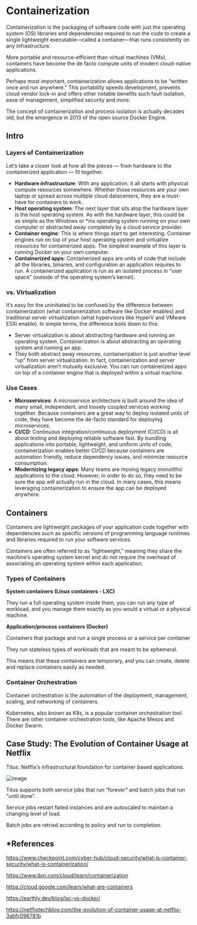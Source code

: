 # Containerization
Containerization is the packaging of software code with just the operating system (OS) libraries and dependencies required to run the code to create a single lightweight executable—called a container—that runs consistently on any infrastructure.

More portable and resource-efficient than virtual machines (VMs), containers have become the de facto compute units of modern cloud-native applications.

Perhaps most important, containerization allows applications to be “written once and run anywhere.” This portability speeds development, prevents cloud vendor lock-in and offers other notable benefits such fault isolation, ease of management, simplified security and more.

The concept of containerization and process isolation is actually decades old, but the emergence in 2013 of the open source Docker Engine.

## Intro

### Layers of Containerization
Let’s take a closer look at how all the pieces — from hardware to the containerized application — fit together.

- **Hardware infrastructure**: With any application, it all starts with physical compute resources somewhere. Whether those resources are your own laptop or spread across multiple cloud datacenters, they are a must-have for containers to work.
- **Host operating system**: The next layer that sits atop the hardware layer is the host operating system. As with the hardware layer, this could be as simple as the Windows or *nix operating system running on your own computer or abstracted away completely by a cloud service provider.
- **Container engine**: This is where things start to get interesting. Container engines run on top of your host operating system and virtualize resources for containerized apps. The simplest example of this layer is running Docker on your own computer.
- **Containerized apps**: Containerized apps are units of code that include all the libraries, binaries, and configuration an application requires to run. A containerized application is run as an isolated process in “user space” (outside of the operating system’s kernel).

### vs. Virtualization
It’s easy for the uninitiated to be confused by the difference between containerization (what containerization software like Docker enables) and traditional server virtualization (what hypervisors like HyperV and VMware ESXi enable). In simple terms, the difference boils down to this:
- Server virtualization is about abstracting hardware and running an operating system. Containerization is about abstracting an operating system and running an app.
- They both abstract away resources, containerization is just another level “up” from server virtualization. In fact, containerization and server virtualization aren’t mutually exclusive. You can run containerized apps on top of a container engine that is deployed within a virtual machine.

### Use Cases
- **Microservices**: A microservice architecture is built around the idea of many small, independent, and loosely coupled services working together. Because containers are a great way to deploy isolated units of code, they have become the de-facto standard for deploying microservices.
- **CI/CD**: Continuous integration/continuous deployment (CI/CD) is all about testing and deploying reliable software fast. By bundling applications into portable, lightweight, and uniform units of code, containerization enables better CI/CD because containers are automation friendly, reduce dependency issues, and minimize resource consumption.
- **Modernizing legacy apps**: Many teams are moving legacy monolithic applications to the cloud. However, in order to do so, they need to be sure the app will actually run in the cloud. In many cases, this means leveraging containerization to ensure the app can be deployed anywhere.

## Containers
Containers are lightweight packages of your application code together with dependencies such as specific versions of programming language runtimes and libraries required to run your software services.

Containers are often referred to as “lightweight,” meaning they share the machine’s operating system kernel and do not require the overhead of associating an operating system within each application.

### Types of Containers

**System containers (Linux containers - LXC)**

They run a full operating system inside them, you can run any type of workload, and you manage them exactly as you would a virtual or a physical machine.

**Application/process containers (Docker)**

Containers that package and run a single process or a service per container

They run stateless types of workloads that are meant to be ephemeral.

This means that these containers are temporary, and you can create, delete and replace containers easily as needed.

### Container Orchestration
Container orchestration is the automation of the deployment, management, scaling, and networking of containers.

Kubernetes, also known as K8s, is a popular container orchestration tool. There are other container orchestration tools, like Apache Mesos and Docker Swarm.

## Case Study: The Evolution of Container Usage at Netflix

Titus: Netflix’s infrastructural foundation for container based applications.

![image](https://user-images.githubusercontent.com/47337188/185522842-6c594464-3734-4aa1-91e2-a8dc65bfcec4.png)

Titus supports both service jobs that run “forever” and batch jobs that run “until done”.

Service jobs restart failed instances and are autoscaled to maintain a changing level of load.

Batch jobs are retried according to policy and run to completion.


## *References
https://www.checkpoint.com/cyber-hub/cloud-security/what-is-container-security/what-is-containerization/

https://www.ibm.com/cloud/learn/containerization

https://cloud.google.com/learn/what-are-containers

https://earthly.dev/blog/lxc-vs-docker/

https://netflixtechblog.com/the-evolution-of-container-usage-at-netflix-3abfc096781b



